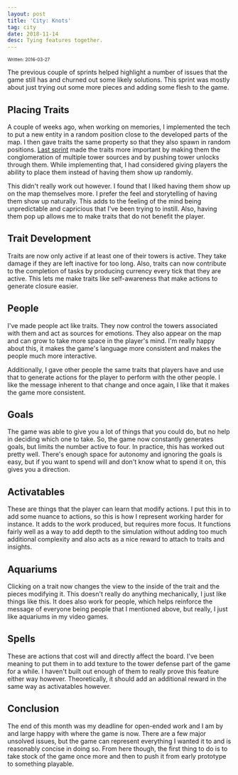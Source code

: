```yaml
---
layout: post
title: 'City: Knots'
tag: city
date: 2018-11-14
desc: Tying features together.
---
```


<p style="font-size:10px">Written: 2016-03-27


The previous couple of sprints helped highlight a number of issues that the game still has and churned out some likely solutions. This sprint was mostly about just trying out some more pieces and adding some flesh to the game.

## Placing Traits

A couple of weeks ago, when working on memories, I implemented the tech to put a new entity in a random position close to the developed parts of the map. I then gave traits the same property so that they also spawn in random positions. [Last sprint](blog/city/iteration) made the traits more important by making them the conglomeration of multiple tower sources and by pushing tower unlocks through them. While implementing that, I had considered giving players the ability to place them instead of having them show up randomly.


This didn't really work out however. I found that I liked having them show up on the map themselves more. I prefer the feel and storytelling of having them show up naturally. This adds to the feeling of the mind being unpredictable and capricious that I've been trying to instill. Also, having them pop up allows me to make traits that do not benefit the player.

## Trait Development

Traits are now only active if at least one of their towers is active. They take damage if they are left inactive for too long. Also, traits can now contribute to the completion of tasks by producing currency every tick that they are active. This lets me make traits like self-awareness that make actions to generate closure easier.

## People

I've made people act like traits. They now control the towers associated with them and act as sources for emotions. They also appear on the map and can grow to take more space in the player's mind. I'm really happy about this, it makes the game's language more consistent and makes the people much more interactive.


Additionally, I gave other people the same traits that players have and use that to generate actions for the player to perform with the other people. I like the message inherent to that change and once again, I like that it makes the game more consistent.

## Goals

The game was able to give you a lot of things that you could do, but no help in deciding which one to take. So, the game now constantly generates goals, but limits the number active to four. In practice, this has worked out pretty well. There's enough space for autonomy and ignoring the goals is easy, but if you want to spend will and don't know what to spend it on, this gives you a direction.

## Activatables

These are things that the player can learn that modify actions. I put this in to add some nuance to actions, so this is how I represent working harder for instance. It adds to the work produced, but requires more focus. It functions fairly well as a way to add depth to the simulation without adding too much additional complexity and also acts as a nice reward to attach to traits and insights.

## Aquariums

Clicking on a trait now changes the view to the inside of the trait and the pieces modifying it. This doesn't really do anything mechanically, I just like things like this. It does also work for people, which helps reinforce the message of everyone being people that I mentioned above, but really, I just like aquariums in my video games.

## Spells

These are actions that cost will and directly affect the board. I've been meaning to put them in to add texture to the tower defense part of the game for a while. I haven't built out enough of them to really prove this feature either way however. Theoretically, it should add an additional reward in the same way as activatables however.

## Conclusion

The end of this month was my deadline for open-ended work and I am by and large happy with where the game is now. There are a few major unsolved issues, but the game can represent everything I wanted it to and is reasonably concise in doing so. From here though, the first thing to do is to take stock of the game once more and then to push it from early prototype to something playable.

